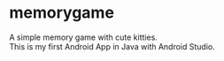 # memorygame

A simple memory game with cute kitties.<br>
This is my first Android App in Java with Android Studio.

